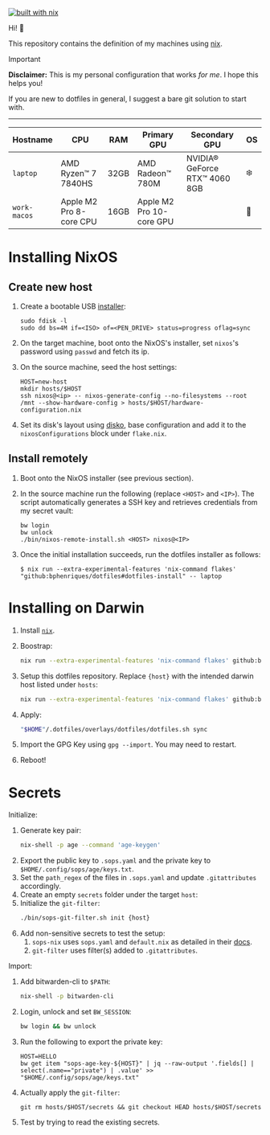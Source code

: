 [![built with nix](https://builtwithnix.org/badge.svg)](https://builtwithnix.org)

Hi! 👋 

This repository contains the definition of my machines using [nix](https://nixos.org/).

> [!IMPORTANT]
> **Disclaimer:** This is my personal configuration that works _for me_. I hope this helps you!
> 
> If you are new to dotfiles in general, I suggest a bare git solution to start with.

----

| Hostname     | CPU                   | RAM  | Primary GPU              | Secondary GPU               | OS |
|--------------|-------------------------|------|--------------------------|-------------------------------|----|
| `laptop`     | AMD Ryzen™ 7 7840HS     | 32GB | AMD Radeon™ 780M | NVIDIA® GeForce RTX™ 4060 8GB         | ❄️  |
| `work-macos` | Apple M2 Pro 8-core CPU | 16GB | Apple M2 Pro 10-core GPU |                               | 🍏  |

# Installing NixOS

## Create new host

1. Create a bootable USB [installer](https://nixos.org/download/):

   ```
   sudo fdisk -l
   sudo dd bs=4M if=<ISO> of=<PEN_DRIVE> status=progress oflag=sync
   ```

2. On the target machine, boot onto the NixOS's installer, set `nixos`'s password using `passwd` and fetch its ip.
3. On the source machine, seed the host settings:
   ```
   HOST=new-host
   mkdir hosts/$HOST
   ssh nixos@<ip> -- nixos-generate-config --no-filesystems --root /mnt --show-hardware-config > hosts/$HOST/hardware-configuration.nix
   ```

4. Set its disk's layout using [disko](https://github.com/nix-community/disko), base configuration and add it to the `nixosConfigurations` block under `flake.nix`.

## Install remotely

1. Boot onto the NixOS installer (see previous section).
2. In the source machine run the following (replace `<HOST>` and `<IP>`). The script automatically generates a SSH key and retrieves credentials from my secret vault:

    ```
    bw login
    bw unlock
    ./bin/nixos-remote-install.sh <HOST> nixos@<IP>
    ```

5. Once the initial installation succeeds, run the dotfiles installer as follows:
    ```
    $ nix run --extra-experimental-features 'nix-command flakes' "github:bphenriques/dotfiles#dotfiles-install" -- laptop
    ```

# Installing on Darwin

1. Install [`nix`](https://nixos.org/manual/nix/stable/installation/installing-binary.html).
2. Boostrap:
   ```sh
   nix run --extra-experimental-features 'nix-command flakes' github:bphenriques/dotfiles#darwin-install
   ```
   
3. Setup this dotfiles repository. Replace `{host}` with the intended darwin host listed under `hosts`:
   ```sh
   nix run --extra-experimental-features 'nix-command flakes' github:bphenriques/dotfiles#dotfiles-install -- $HOST
   ```

4. Apply:
   ```sh
   "$HOME"/.dotfiles/overlays/dotfiles/dotfiles.sh sync
   ```

5. Import the GPG Key using `gpg --import`. You may need to restart.
6. Reboot!

# Secrets

Initialize:
1. Generate key pair:
   ```sh
   nix-shell -p age --command 'age-keygen'
   ```
2. Export the public key to `.sops.yaml` and the private key to `$HOME/.config/sops/age/keys.txt`.
3. Set the `path_regex` of the files in `.sops.yaml` and update `.gitattributes` accordingly.
4. Create an empty `secrets` folder under the target `host`:
5. Initialize the `git-filter`:
   ```sh
   ./bin/sops-git-filter.sh init {host}
   ```
6. Add non-sensitive secrets to test the setup:
   1. `sops-nix` uses `sops.yaml` and `default.nix` as detailed in their [docs](https://github.com/Mic92/sops-nix).
   2. `git-filter` uses filter(s) added to `.gitattributes`.

Import:
1. Add bitwarden-cli to `$PATH`: 
   ```sh
   nix-shell -p bitwarden-cli
   ```
2. Login, unlock and set `BW_SESSION`: 
   ```sh
   bw login && bw unlock
   ```
3. Run the following to export the private key:
   ```su
   HOST=HELLO
   bw get item "sops-age-key-${HOST}" | jq --raw-output '.fields[] | select(.name=="private") | .value' >> "$HOME/.config/sops/age/keys.txt"
   ```
4. Actually apply the `git-filter`: 
   ```su
   git rm hosts/$HOST/secrets && git checkout HEAD hosts/$HOST/secrets
   ```
5. Test by trying to read the existing secrets.

